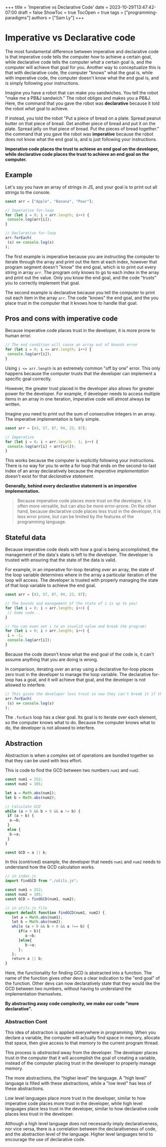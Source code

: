 +++
title = 'Imperative vs Declarative Code'
date = 2023-10-29T13:47:42-07:00
draft = false
ShowToc = true
TocOpen = true
tags = ["programming-paradigms"]
authors = ["Sam Ly"]
+++


# Imperative vs Declarative code

The most fundamental difference between imperative and declarative code is that imperative code tells the computer *how* to achieve a certain goal, while declarative code tells the computer *what* a certain goal is, and the computer will achieve that goal for you. Another way to conceptualize this is that with declarative code, the computer "knows" what the goal is, while with imperative code, the computer doesn't know what the end goal is, and is simply following your instructions.

Imagine you have a robot that can make you sandwiches. You tell the robot "make me a PB&J sandwich." The robot obliges and makes you a PB&J. Here, the command that you gave the robot was **declarative** because it told the robot *what* goal to achieve.

If instead, you told the robot "Put a piece of bread on a plate. Spread peanut butter on that piece of bread. Get another piece of bread and put it on the plate. Spread jelly on that piece of bread. Put the pieces of bread together." the command that you gave the robot was **imperative** because the robot does not know what the end goal is, and is just following your instructions.

**Imperative code places the trust to achieve an end goal on the developer, while declarative code places the trust to achieve an end goal on the computer.**

## Example

Let's say you have an array of strings in JS, and your goal is to print out all strings to the console.

```js
const arr = ["Apple", "Banana", "Pear"];

// Imperative for-loop
for (let i = 0; i < arr.length; i++) {
 console.log(arr[i]);
}

// Declarative for-loop
arr.forEach(
 (s) => console.log(s)
);
```

The first example is imperative because you are instructing the computer to iterate through the array and print out the item at each index, however that program segment doesn't "know" the end goal, which is to print out every string in array `arr`.  The program only knows to go to each index in the array and print out the value. Only you know the end goal, and the code "trusts" you to correctly implement that goal.

The second example is declarative because you tell the computer to print out each item in the array `arr`. The code "knows" the end goal, and the you place trust in the computer that it knows how to handle that goal.

## Pros and cons with imperative code

Because imperative code places trust in the developer, it is more prone to human error.

```js
// The end condition will cause an array out of bounds error
for (let i = 0; i <= arr.length; i++) {
 console.log(arr[i]);
}
```

Using `i <= arr.length` is an extremely common "off by one" error. This only happens because the computer trusts that the developer can implement a specific goal correctly.

However, the greater trust placed in the developer also allows for greater power for the developer. For example, if developer needs to access multiple items in an array in one iteration, imperative code will almost always be written.

Imagine you need to print out the sum of consecutive integers in an array. The imperative implementation is fairly simple.

```js
const arr = [43, 57, 87, 94, 23, 87];

// Imperative
for (let i = 0; i < arr.length - 1; i++) {
 console.log(arr[i] + arr[i+1]);
}
```

This works because the computer is explicitly following your instructions. There is no way for you to write a for loop that ends on the second-to-last index of an array declaratively because the *imperative implementation* doesn't exist for that *declarative statement*.

**Generally, behind every declarative statement is an imperative implementation.**

>Because imperative code places more trust on the developer, it is often more versatile, but can also be more error-prone. On the other hand, because declarative code places less trust in the developer, it is less error prone, but can be limited by the features of the programming language.

## Stateful data

Because imperative code deals with *how* a goal is being accomplished, the management of the data's state is left to the developer. The developer is trusted with ensuring that the state of the data is valid.

For example, in an imperative for-loop iterating over an array, the state of the loop variable determines where in the array a particular iteration of the loop will access. The developer is trusted with properly managing the state of that loop variable to achieve the end goal.

```js
const arr = [43, 57, 87, 94, 23, 87];

// The bounds and management of the state of i is up to you!
for (let i = 0; i < arr.length; i++) {
 // Some code...
}

// You can even set i to an invalid value and break the program!
for (let i = 0; i < arr.length; i++) {
 i = -1;
 console.log(arr[i]);
}
```

Because the code doesn't know what the end goal of the code is, it can't assume anything that you are doing is wrong.

In comparison, iterating over an array using a declarative for-loop places zero trust in the developer to manage the loop variable. The declarative for-loop has a goal, and it will achieve that goal, and the developer is not allowed to interfere.

```js
// This gives the developer less trust so now they can't break it if they tried.
arr.forEach(
 (s) => console.log(s)
);
```

The `.forEach` loop has a clear goal. Its goal is to iterate over each element, so the computer knows what to do. Because the computer knows what to do, the developer is not allowed to interfere.

## Abstraction

Abstraction is when a complex set of operations are bundled together so that they can be used with less effort.

This is code to find the GCD between two numbers `num1` and `num2`.

```js
const num1 = 252;
const num2 = 105;

let a = Math.abs(num1);
let b = Math.abs(num2);

// Calculate GCD
while (a > 0 && b > 0 && a != b) {
 if (a > b) {
  a-=b;
 }
 else {
  b-=a;
 }
}

const GCD = a || b;
```

In this (contrived) example, the developer that needs `num1` and `num2` needs to understand how the GCD calculation works.

```js
// in index.js
import findGCD from "./utils.js";

const num1 = 252;
const num2 = 105;
const GCD = findGCD(num1, num2);
```

```js
// in utils.js file
export default function findGCD(num1, num2) {
   let a = Math.abs(num1);
   let b = Math.abs(num2);
   while (a > 0 && b > 0 && a !== b) {
      if(a > b){
         a-=b;
      }else{
         b-=a;
      };
   };
   return a || b;
}
```

Here, the functionality for finding GCD is abstracted into a function. The name of the function gives other devs a clear indication to the "end goal" of the function. Other devs can now declaratively state that they would like the GCD between two numbers, without having to understand the implementation themselves.

**By abstracting away code complexity, we make our code "more declarative".**

### Abstraction Cont

This idea of abstraction is applied everywhere in programming. When you declare a variable, the computer will actually find space in memory, allocate that space, then give access to that memory to the current program thread.

This process is *abstracted* away from the developer. The developer places trust in the computer that it will accomplish the goal of creating a variable, instead of the computer placing trust in the developer to properly manage memory.

The more abstractions, the "higher level" the language. A "high level" language is filled with these abstractions, while a "low level" has less of these abstractions.

Low level languages place more trust in the developer, similar to how imperative code places more trust in the developer, while high level languages place less trust in the developer, similar to how declarative code places less trust in the developer.

Although a high level language does not necessarily imply declarativeness, nor vice versa, there is a correlation between the declarativeness of code, and the abstraction level of the language. Higher level languages tend to encourage the use of declarative code.
